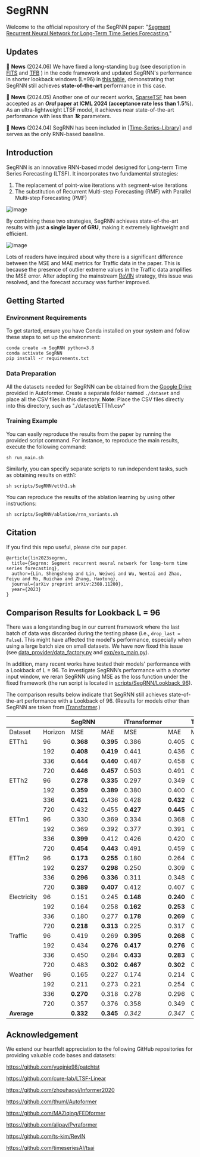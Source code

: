 # SegRNN
Welcome to the official repository of the SegRNN paper: "[Segment Recurrent Neural Network for Long-Term Time Series Forecasting.](https://arxiv.org/abs/2308.11200)"

## Updates
🚩 **News** (2024.06) We have fixed a long-standing bug (see description in [FITS](https://github.com/VEWOXIC/FITS) and [TFB](https://github.com/decisionintelligence/TFB) ) in the code framework and updated SegRNN's performance in shorter lookback windows (L=96) in [this table](https://github.com/lss-1138/SegRNN?tab=readme-ov-file#comparison-results-for-lookback-l--96), demonstrating that SegRNN still achieves **state-of-the-art** performance in this case.

🚩 **News** (2024.05) Another one of our recent works, [SparseTSF](https://github.com/lss-1138/SparseTSF) has been accepted as an **_Oral_ paper at ICML 2024 (acceptance rate less than 1.5%**).
As an ultra-lightweight LTSF model, it achieves near state-of-the-art performance with less than **_1k_** parameters.

🚩 **News** (2024.04) SegRNN has been included in [[Time-Series-Library]](https://github.com/thuml/Time-Series-Library) and serves as the only RNN-based baseline.

## Introduction
SegRNN is an innovative RNN-based model designed for Long-term Time Series Forecasting (LTSF). It incorporates two fundamental
strategies:
1. The replacement of point-wise iterations with segment-wise iterations
2. The substitution of Recurrent Multi-step Forecasting (RMF) with Parallel Multi-step Forecasting (PMF)

![image](Figures/Figure4.png)

By combining these two strategies, SegRNN achieves state-of-the-art results with just **a single layer of GRU**, making it extremely lightweight and efficient.

![image](Figures/Table2.png)

Lots of readers have inquired about why there is a significant difference between the MSE and MAE metrics for Traffic data in the paper. 
This is because the presence of outlier extreme values in the Traffic data amplifies the MSE error. 
After adopting the mainstream [ReVIN](https://openreview.net/pdf?id=cGDAkQo1C0p) strategy, this issue was resolved, and the forecast accuracy was further improved.



## Getting Started

### Environment Requirements

To get started, ensure you have Conda installed on your system and follow these steps to set up the environment:


```
conda create -n SegRNN python=3.8
conda activate SegRNN
pip install -r requirements.txt
```

### Data Preparation

All the datasets needed for SegRNN can be obtained from the [Google Drive](https://drive.google.com/drive/folders/1ZOYpTUa82_jCcxIdTmyr0LXQfvaM9vIy) provided in Autoformer. 
Create a separate folder named ```./dataset``` and place all the CSV files in this directory.
**Note**: Place the CSV files directly into this directory, such as "./dataset/ETTh1.csv"
### Training Example

You can easily reproduce the results from the paper by running the provided script command. For instance, to reproduce the main results, execute the following command:

```
sh run_main.sh
```

Similarly, you can specify separate scripts to run independent tasks, such as obtaining results on etth1:

```
sh scripts/SegRNN/etth1.sh
```

You can reproduce the results of the ablation learning by using other instructions:

```
sh scripts/SegRNN/ablation/rnn_variants.sh
```


## Citation
If you find this repo useful, please cite our paper.
```
@article{lin2023segrnn,
  title={Segrnn: Segment recurrent neural network for long-term time series forecasting},
  author={Lin, Shengsheng and Lin, Weiwei and Wu, Wentai and Zhao, Feiyu and Mo, Ruichao and Zhang, Haotong},
  journal={arXiv preprint arXiv:2308.11200},
  year={2023}
}
```



## Comparison Results for Lookback L = 96

There was a longstanding bug in our current framework where the last batch of data was discarded during the testing phase (i.e., `drop_last = False`). This might have affected the model's performance, especially when using a large batch size on small datasets. We have now fixed this issue (see [data_provider/data_factory.py](https://github.com/lss-1138/SegRNN/blob/d1302489e5234dce2085a356b56b934f14b1e338/data_provider/data_factory.py#L19) and [exp/exp_main.py](https://github.com/lss-1138/SegRNN/blob/d1302489e5234dce2085a356b56b934f14b1e338/exp/exp_main.py#L305)).

In addition, many recent works have tested their models' performance with a Lookback of L = 96. To investigate SegRNN’s performance with a shorter input window, we reran SegRNN using MSE as the loss function under the fixed framework (the run script is located in [scripts/SegRNN/Lookback_96](https://github.com/lss-1138/SegRNN/tree/main/scripts/SegRNN/Lookback_96)).

The comparison results below indicate that SegRNN still achieves state-of-the-art performance with a Lookback of 96. (Results for models other than SegRNN are taken from [iTransformer](https://arxiv.org/pdf/2310.06625).)


|  |  | SegRNN |  | iTransformer |  | TimesNet |  | PatchTST |  | Crossformer |  | DLinear |  | FEDformer |  |
|---|---|---|---|---|---|---|---|---|---|---|---|---|---|---|---|
| Dataset | Horizon | MSE | MAE | MSE | MAE | MSE | MAE | MSE | MAE | MSE | MAE | MSE | MAE | MSE | MAE |
| ETTh1 | 96 | **0.368** | **0.395** | 0.386  | 0.405  | 0.384  | 0.402  | 0.414  | 0.419  | 0.423  | 0.448  | 0.386  | 0.400 | 0.376  | 0.419  |
|  | 192 | **0.408**  | **0.419**  | 0.441  | 0.436  | 0.436  | 0.429  | 0.460  | 0.445  | 0.471  | 0.474  | 0.437  | 0.432  | 0.420  | 0.448  |
|  | 336 | **0.444**  | **0.440**  | 0.487  | 0.458  | 0.491  | 0.469  | 0.501  | 0.466  | 0.570  | 0.546  | 0.481  | 0.459  | 0.459  | 0.465  |
|  | 720 | **0.446**  | **0.457**  | 0.503  | 0.491  | 0.521  | 0.500  | 0.500  | 0.488  | 0.653  | 0.621  | 0.519  | 0.516  | 0.506  | 0.507  |
| ETTh2 | 96 | **0.278**  | **0.335**  | 0.297  | 0.349  | 0.340  | 0.374  | 0.302  | 0.348  | 0.745  | 0.584  | 0.333  | 0.387  | 0.358  | 0.397  |
|  | 192 | **0.359**  | **0.389**  | 0.380  | 0.400  | 0.402  | 0.414  | 0.388  | 0.400  | 0.877  | 0.656  | 0.477  | 0.476  | 0.429  | 0.439  |
|  | 336 | **0.421**  | 0.436  | 0.428  | **0.432**  | 0.452  | 0.452  | 0.426  | 0.433  | 1.043  | 0.731  | 0.594  | 0.541  | 0.496  | 0.487  |
|  | 720 | 0.432  | 0.455  | **0.427**  | **0.445**  | 0.462  | 0.468  | 0.431  | 0.446  | 1.104  | 0.763  | 0.831  | 0.657  | 0.463  | 0.474  |
| ETTm1 | 96 | 0.330  | 0.369  | 0.334  | 0.368  | 0.338  | 0.375  | **0.329**  | **0.367**  | 0.404  | 0.426  | 0.345  | 0.372  | 0.379  | 0.419  |
|  | 192 | 0.369  | 0.392  | 0.377  | 0.391  | 0.374  | 0.387  | **0.367**  | **0.385**  | 0.450  | 0.451  | 0.380  | 0.389  | 0.426  | 0.441  |
|  | 336 | **0.399**  | 0.412  | 0.426  | 0.420  | 0.410  | 0.411  | **0.399**  | **0.410**  | 0.532  | 0.515  | 0.413  | 0.413  | 0.445  | 0.459  |
|  | 720 | **0.454**  | **0.443**  | 0.491  | 0.459  | 0.478  | 0.450  | **0.454**  | **0.439**  | 0.666  | 0.589  | 0.474  | 0.453  | 0.543  | 0.490  |
| ETTm2 | 96 | **0.173**  | **0.255**  | 0.180  | 0.264  | 0.187  | 0.267  | 0.175  | 0.259  | 0.287  | 0.366  | 0.193  | 0.292  | 0.203  | 0.287  |
|  | 192 | **0.237**  | **0.298**  | 0.250  | 0.309  | 0.249  | 0.309  | 0.241  | 0.302  | 0.414  | 0.492  | 0.284  | 0.362  | 0.269  | 0.328  |
|  | 336 | **0.296**  | **0.336**  | 0.311  | 0.348  | 0.321  | 0.351  | 0.305  | 0.343  | 0.597  | 0.542  | 0.369  | 0.427  | 0.325  | 0.366  |
|  | 720 | **0.389**  | **0.407**  | 0.412  | 0.407  | 0.408  | 0.403  | 0.402  | 0.400  | 1.730  | 1.042  | 0.554  | 0.522  | 0.421  | 0.415  |
| Electricity | 96 | 0.151  | 0.245  | **0.148**  | **0.240**  | 0.168  | 0.272  | 0.181  | 0.270  | 0.219  | 0.314  | 0.197  | 0.282  | 0.193  | 0.308  |
|  | 192 | 0.164  | 0.258  | **0.162**  | **0.253**  | 0.184  | 0.289  | 0.188  | 0.274  | 0.231  | 0.322  | 0.196  | 0.285  | 0.201  | 0.315  |
|  | 336 | 0.180  | 0.277  | **0.178**  | **0.269**  | 0.198  | 0.300  | 0.204  | 0.293  | 0.246  | 0.337  | 0.209  | 0.301  | 0.214  | 0.329  |
|  | 720 | **0.218**  | **0.313**  | 0.225  | 0.317  | 0.220  | 0.320  | 0.246  | 0.324  | 0.280  | 0.363  | 0.245  | 0.333  | 0.246  | 0.355  |
| Traffic | 96 | 0.419  | 0.269  | **0.395**  | **0.268**  | 0.593  | 0.321  | 0.462  | 0.290  | 0.522  | 0.290  | 0.650  | 0.396  | 0.587  | 0.366  |
|  | 192 | 0.434  | **0.276**  | **0.417**  | **0.276**  | 0.617  | 0.336  | 0.466  | 0.290  | 0.530  | 0.293  | 0.598  | 0.370  | 0.604  | 0.373  |
|  | 336 | 0.450  | 0.284  | **0.433**  | **0.283**  | 0.629  | 0.336  | 0.482  | 0.300  | 0.558  | 0.305  | 0.605  | 0.373  | 0.621  | 0.383  |
|  | 720 | 0.483  | **0.302**  | **0.467**  | **0.302**  | 0.640  | 0.350  | 0.514  | 0.320  | 0.589  | 0.328  | 0.645  | 0.394  | 0.626  | 0.382  |
| Weather | 96 | 0.165  | 0.227  | 0.174  | 0.214  | 0.172  | 0.220  | 0.177  | **0.210**  | **0.158**  | 0.230  | 0.196  | 0.255  | 0.217  | 0.296  |
|  | 192 | 0.211  | 0.273  | 0.221  | 0.254  | 0.219  | 0.261  | 0.225  | **0.250**  | **0.206** | 0.277  | 0.237  | 0.296  | 0.276  | 0.336  |
|  | 336 | **0.270**  | 0.318  | 0.278  | 0.296  | 0.280  | 0.306  | 0.278  | **0.290**  | 0.272  | 0.335  | 0.283  | 0.335  | 0.339  | 0.380  |
|  | 720 | 0.357  | 0.376  | 0.358  | 0.349  | 0.365  | 0.359  | 0.354  | **0.340**  | 0.398  | 0.418  | **0.345**  | 0.381  | 0.403  | 0.428  |
| **Average** |  | **0.332**  | **0.345**  | _0.342_  | _0.347_  | 0.376  | 0.362  | 0.353  | 0.350  | 0.542  | 0.466  | 0.410  | 0.396  | 0.394  | 0.396  |


## Acknowledgement

We extend our heartfelt appreciation to the following GitHub repositories for providing valuable code bases and datasets:

https://github.com/yuqinie98/patchtst

https://github.com/cure-lab/LTSF-Linear

https://github.com/zhouhaoyi/Informer2020

https://github.com/thuml/Autoformer

https://github.com/MAZiqing/FEDformer

https://github.com/alipay/Pyraformer

https://github.com/ts-kim/RevIN

https://github.com/timeseriesAI/tsai

